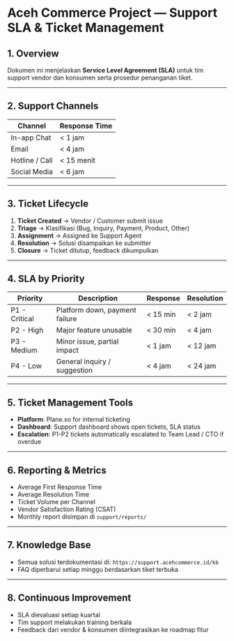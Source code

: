 
# Aceh Commerce Project — Support SLA & Ticket Management

## 1. Overview
Dokumen ini menjelaskan **Service Level Agreement (SLA)** untuk tim support vendor dan konsumen serta prosedur penanganan tiket.

---

## 2. Support Channels
| Channel | Response Time |
|---------|---------------|
| In-app Chat | < 1 jam |
| Email | < 4 jam |
| Hotline / Call | < 15 menit |
| Social Media | < 6 jam |

---

## 3. Ticket Lifecycle
1. **Ticket Created** → Vendor / Customer submit issue
2. **Triage** → Klasifikasi (Bug, Inquiry, Payment, Product, Other)
3. **Assignment** → Assigned ke Support Agent
4. **Resolution** → Solusi disampaikan ke submitter
5. **Closure** → Ticket ditutup, feedback dikumpulkan

---

## 4. SLA by Priority
| Priority | Description | Response | Resolution |
|----------|------------|----------|------------|
| P1 - Critical | Platform down, payment failure | < 15 min | < 2 jam |
| P2 - High | Major feature unusable | < 30 min | < 4 jam |
| P3 - Medium | Minor issue, partial impact | < 1 jam | < 12 jam |
| P4 - Low | General inquiry / suggestion | < 4 jam | < 24 jam |

---

## 5. Ticket Management Tools
- **Platform**: Plane.so for internal ticketing
- **Dashboard**: Support dashboard shows open tickets, SLA status
- **Escalation**: P1-P2 tickets automatically escalated to Team Lead / CTO if overdue

---

## 6. Reporting & Metrics
- Average First Response Time
- Average Resolution Time
- Ticket Volume per Channel
- Vendor Satisfaction Rating (CSAT)
- Monthly report disimpan di `support/reports/`

---

## 7. Knowledge Base
- Semua solusi terdokumentasi di: `https://support.acehcommerce.id/kb`
- FAQ diperbarui setiap minggu berdasarkan tiket terbuka

---

## 8. Continuous Improvement
- SLA dievaluasi setiap kuartal
- Tim support melakukan training berkala
- Feedback dari vendor & konsumen diintegrasikan ke roadmap fitur
